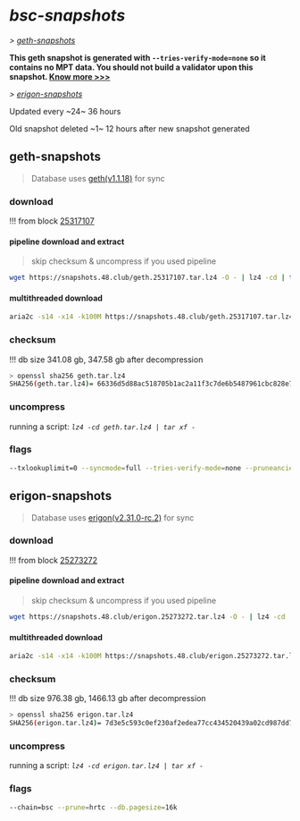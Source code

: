 # *bsc-snapshots*


*\> [geth-snapshots](#geth-snapshots)*

**This geth snapshot is generated with `--tries-verify-mode=none` so it contains no MPT data. You should not build a validator upon this snapshot. [Know more >>>](https://github.com/bnb-chain/bsc/pull/926)**

*\> [erigon-snapshots](#erigon-snapshots)*

Updated every ~24~ 36 hours

Old snapshot deleted ~1~ 12 hours after new snapshot generated

## geth-snapshots


> Database uses [geth(v1.1.18)](https://github.com/bnb-chain/bsc/releases/tag/v1.1.18) for sync


### download

<!-- begin_geth -->

!!! from block [25317107](https://bscscan.com/block/25317107)

#### pipeline download and extract
> skip checksum & uncompress if you used pipeline
```bash
wget https://snapshots.48.club/geth.25317107.tar.lz4 -O - | lz4 -cd | tar xf -
```

#### multithreaded download

```bash
aria2c -s14 -x14 -k100M https://snapshots.48.club/geth.25317107.tar.lz4 -o geth.tar.lz4
```


### checksum

!!! db size 341.08 gb, 347.58 gb after decompression
```bash
> openssl sha256 geth.tar.lz4
SHA256(geth.tar.lz4)= 66336d5d88ac518705b1ac2a11f3c7de6b5487961cbc828e74298594f250e647
```

<!-- end_geth -->

### uncompress


running a script: _`lz4 -cd geth.tar.lz4 | tar xf -`_


### flags


```bash
--txlookuplimit=0 --syncmode=full --tries-verify-mode=none --pruneancient=true --diffblock=5000
```


## erigon-snapshots


> Database uses [erigon(v2.31.0-rc.2)](https://github.com/ledgerwatch/erigon/releases/tag/v2.31.0-rc.2) for sync


### download

<!-- begin_erigon -->

!!! from block [25273272](https://bscscan.com/block/25273272)

#### pipeline download and extract
> skip checksum & uncompress if you used pipeline
```bash
wget https://snapshots.48.club/erigon.25273272.tar.lz4 -O - | lz4 -cd | tar xf -
```

#### multithreaded download

```bash
aria2c -s14 -x14 -k100M https://snapshots.48.club/erigon.25273272.tar.lz4 -o erigon.tar.lz4
```


### checksum

!!! db size 976.38 gb, 1466.13 gb after decompression
```bash
> openssl sha256 erigon.tar.lz4
SHA256(erigon.tar.lz4)= 7d3e5c593c0ef230af2edea77cc434520439a02cd987dd73a34945240ce8d8ca
```

<!-- end_erigon -->


### uncompress


running a script: _`lz4 -cd erigon.tar.lz4 | tar xf -`_


### flags


```bash
--chain=bsc --prune=hrtc --db.pagesize=16k
```
